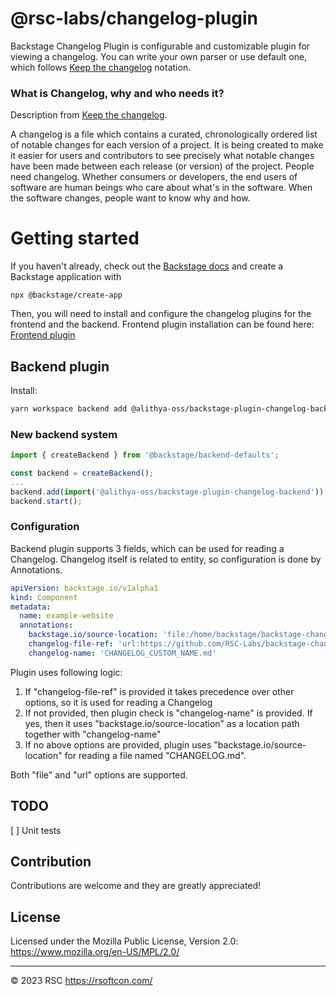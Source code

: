 # @rsc-labs/changelog-plugin

Backstage Changelog Plugin is configurable and customizable plugin for viewing a changelog.
You can write your own parser or use default one, which follows [Keep the changelog](https://keepachangelog.com/) notation.

### What is Changelog, why and who needs it?

Description from [Keep the changelog](https://keepachangelog.com/).

A changelog is a file which contains a curated, chronologically ordered list of notable changes for each version of a project.
It is being created to make it easier for users and contributors to see precisely what notable changes have been made between each release (or version) of the project.
People need changelog. Whether consumers or developers, the end users of software are human beings who care about what's in the software. When the software changes, people want to know why and how.

# Getting started

If you haven't already, check out the [Backstage docs](https://backstage.io/docs/getting-started/) and create a Backstage application with

```
npx @backstage/create-app
```

Then, you will need to install and configure the changelog plugins for the frontend and the backend.
Frontend plugin installation can be found here: [Frontend plugin](https://github.com/RSC-Labs/backstage-changelog-plugin/tree/main/plugins/backstage-changelog-plugin)

## Backend plugin

Install:

```bash
yarn workspace backend add @alithya-oss/backstage-plugin-changelog-backend
```

### New backend system

```typescript
import { createBackend } from '@backstage/backend-defaults';

const backend = createBackend();
...
backend.add(import('@alithya-oss/backstage-plugin-changelog-backend'));
backend.start();
```

### Configuration

Backend plugin supports 3 fields, which can be used for reading a Changelog.
Changelog itself is related to entity, so configuration is done by Annotations.

```yaml
apiVersion: backstage.io/v1alpha1
kind: Component
metadata:
  name: example-website
  annotations:
    backstage.io/source-location: 'file:/home/backstage/backstage-changelog/examples/'
    changelog-file-ref: 'url:https://github.com/RSC-Labs/backstage-changelog-plugin/tree/main/CHANGELOG.md'
    changelog-name: 'CHANGELOG_CUSTOM_NAME.md'
```

Plugin uses following logic:

1. If "changelog-file-ref" is provided it takes precedence over other options, so it is used for reading a Changelog
2. If not provided, then plugin check is "changelog-name" is provided. If yes, then it uses "backstage.io/source-location" as a location path together with "changelog-name"
3. If no above options are provided, plugin uses "backstage.io/source-location" for reading a file named "CHANGELOG.md".

Both "file" and "url" options are supported.

## TODO

[ ] Unit tests

## Contribution

Contributions are welcome and they are greatly appreciated!

## License

Licensed under the Mozilla Public License, Version 2.0: https://www.mozilla.org/en-US/MPL/2.0/

---

© 2023 RSC https://rsoftcon.com/
